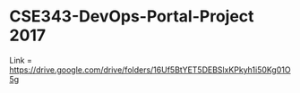 # CSE343-DevOps-Portal-Project 2017

Link = https://drive.google.com/drive/folders/16Uf5BtYET5DEBSlxKPkyh1i50Kg01O5g
